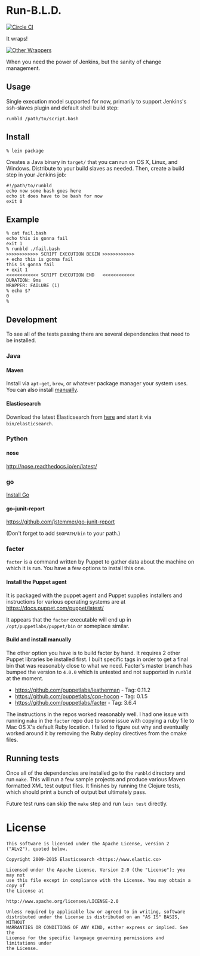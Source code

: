 # Run-B.L.D.

[![Circle CI](https://circleci.com/gh/elastic/runbld/tree/master.svg?style=svg&circle-token=9f37d8182532f6539f497ca287a82a788e9007ef)](https://circleci.com/gh/elastic/runbld/tree/master)

It wraps!

[![Other Wrappers](https://upload.wikimedia.org/wikipedia/en/1/1f/Rundmc_2.jpg)](https://en.wikipedia.org/wiki/Run%E2%80%93D.M.C.)

When you need the power of Jenkins, but the sanity of change
management.

## Usage

Single execution model supported for now, primarily to support
Jenkins's ssh-slaves plugin and default shell build step:

```
runbld /path/to/script.bash
```

## Install

```
% lein package
```

Creates a Java binary in `target/` that you can run on OS X, Linux,
and Windows. Distribute to your build slaves as needed. Then, create a
build step in your Jenkins job:

```
#!/path/to/runbld
echo now some bash goes here
echo it does have to be bash for now
exit 0
```

## Example

```
% cat fail.bash 
echo this is gonna fail
exit 1
% runbld ./fail.bash
>>>>>>>>>>>> SCRIPT EXECUTION BEGIN >>>>>>>>>>>>
+ echo this is gonna fail
this is gonna fail
+ exit 1
<<<<<<<<<<<< SCRIPT EXECUTION END   <<<<<<<<<<<<
DURATION: 9ms
WRAPPER: FAILURE (1)
% echo $?
0
%
```

## Development

To see all of the tests passing there are several dependencies that
need to be installed.

### Java

#### Maven

Install via `apt-get`, `brew`, or whatever package manager your
system uses.  You can also install [manually](https://maven.apache.org/install.html).

#### Elasticsearch

Download the latest Elasticsearch from [here](https://www.elastic.co/downloads/elasticsearch) and start it via
`bin/elasticsearch`.

### Python

#### nose

<http://nose.readthedocs.io/en/latest/>

### go

[Install Go](https://golang.org/doc/install)

#### go-junit-report

<https://github.com/jstemmer/go-junit-report>

(Don't forget to add `$GOPATH/bin` to your path.)

### facter

`facter` is a command written by Puppet to gather data about the
machine on which it is run.  You have a few options to install this
one.

#### Install the Puppet agent

It is packaged with the puppet agent and Puppet supplies
installers and instructions for various operating systems are at
<https://docs.puppet.com/puppet/latest/>

It appears that the `facter` executable will end up in
`/opt/puppetlabs/puppet/bin` or someplace similar.

#### Build and install manually

The other option you have is to build facter by hand.  It requires
2 other Puppet libraries be installed first.  I built specific
tags in order to get a final bin that was reasonably close to what
we need.  Facter's master branch has bumped the version to `4.0.0`
which is untested and not supported in `runbld` at the moment.

-   <https://github.com/puppetlabs/leatherman> - Tag: 0.11.2
-   <https://github.com/puppetlabs/cpp-hocon> - Tag: 0.1.5
-   <https://github.com/puppetlabs/facter> - Tag: 3.6.4

The instructions in the repos worked reasonably well.  I had one
issue with running `make` in the `facter` repo due to some issue
with copying a ruby file to Mac OS X's default Ruby location.  I
failed to figure out why and eventually worked around it by
removing the Ruby deploy directives from the cmake files.

## Running tests

Once all of the dependencies are installed go to the `runbld`
directory and run `make`.  This will run a few sample projects and
produce various Maven formatted XML test output files.  It finishes
by running the Clojure tests, which should print a bunch of output
but ultimately pass.

Future test runs can skip the `make` step and run `lein test`
directly.

# License

```
This software is licensed under the Apache License, version 2 ("ALv2"), quoted below.

Copyright 2009-2015 Elasticsearch <https://www.elastic.co>

Licensed under the Apache License, Version 2.0 (the "License"); you may not
use this file except in compliance with the License. You may obtain a copy of
the License at

http://www.apache.org/licenses/LICENSE-2.0

Unless required by applicable law or agreed to in writing, software
distributed under the License is distributed on an "AS IS" BASIS, WITHOUT
WARRANTIES OR CONDITIONS OF ANY KIND, either express or implied. See the
License for the specific language governing permissions and limitations under
the License.
```

